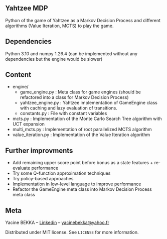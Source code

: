 ## Yahtzee MDP

Python of the game of Yahtzee as a Markov Decision Process and different algorithms (Value Iteration, MCTS) to play the game.

## Dependencies

Python 3.10 and numpy 1.26.4 (can be implemented without any dependencies but the engine would be slower)

## Content

- engine/
  - game_engine.py :  Meta class for game engines (should be refactored into a class for Markov Decision Process)
  - yahtzee_engine.py : Yahtzee implementation of GameEngine class with caching and lazy evaluation of transitions.
  - constants.py : File with constant variables
- mcts.py : Implementation of the Monte Carlo Search Tree algorithm with UCT expansion
- multi_mcts.py : Implementation of root parallelized MCTS algorithm
- value_iteration.py : Implementation of the Value Iteration algorithm

## Further improvments

- Add remaining upper score point before bonus as a state features + re-evaluate performance
- Try some Q-function approximation techniques
- Try policy-based approaches
- Implementation in low-level language to improve performance
- Refactor the GameEngine meta class into Markov Decision Process meta class

## Meta

Yacine BEKKA – [Linkedin](https://www.linkedin.com/in/yacine-bekka-519b79146) – yacinebekka@yahoo.fr

Distributed under MIT license. See ``LICENSE`` for more information.

